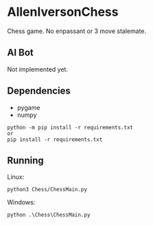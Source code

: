 # AllenIversonChess

Chess game. No enpassant or 3 move stalemate.

## AI Bot

Not implemented yet.

## Dependencies
- pygame
- numpy

```
python -m pip install -r requirements.txt
or
pip install -r requirements.txt
```

## Running

Linux:
```
python3 Chess/ChessMain.py
```

Windows:
```
python .\Chess\ChessMain.py
```
